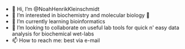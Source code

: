 - 👋 Hi, I’m @NoahHenrikKleinschmidt
- 👀 I’m interested in biochemistry and molecular biology :dna:
- 🌱 I’m currently learning bioinformatics
- 💞️ I’m looking to collaborate on useful lab tools for quick n' easy data analysis for biochemical wet-labs
- 📫 How to reach me: best via e-mail

<!---
NoahHenrikKleinschmidt/NoahHenrikKleinschmidt is a ✨ special ✨ repository because its `README.md` (this file) appears on your GitHub profile.
You can click the Preview link to take a look at your changes.
--->
